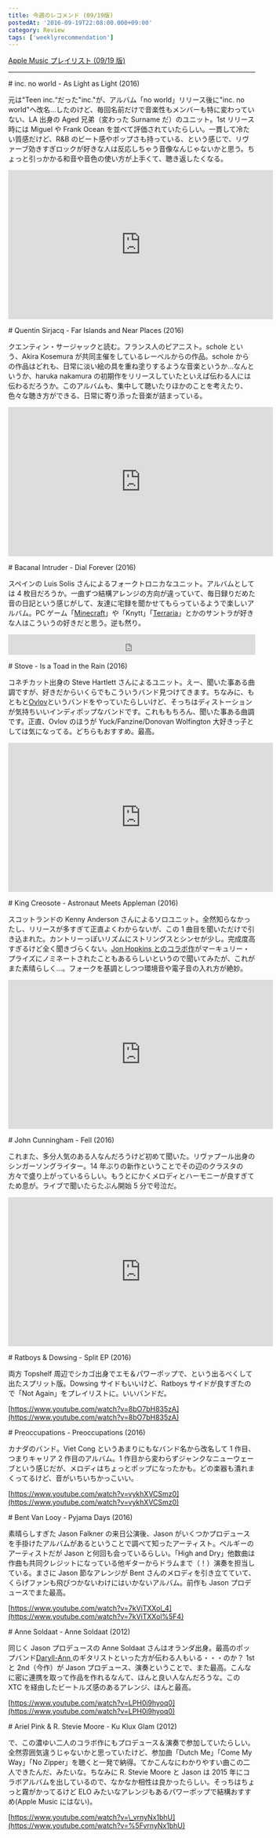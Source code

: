 ```yaml
---
title: 今週のレコメンド (09/19版)
postedAt: '2016-09-19T22:08:00.000+09:00'
category: Review
tags: ['weeklyrecommendation']
---
```


[Apple Music プレイリスト (09/19 版)](https://itunes.apple.com/jp/playlist/jin-zhounorekomendo-09-19ban/idpl.c183b0d5e27c488e880aafe2c2ce033c)

---

\# inc. no world - As Light as Light (2016)

元は"Teen inc.“だった"inc."が、アルバム「no world」リリース後に"inc. no world"へ改名…したのけど、毎回名前だけで音楽性もメンバーも特に変わっていない、LA 出身の Aged 兄弟（変わった Surname だ）のユニット。1st リリース時には Miguel や Frank Ocean を並べて評価されていたらしい。一貫して冷たい質感だけど、R&B のビート感やポップさも持っている、という感じで、リヴァーブ効きすぎロックが好きな人は反応しちゃう音像なんじゃないかと思う。ちょっと引っかかる和音や音色の使い方が上手くて、聴き返したくなる。

<iframe id="youtube_iframe" class="youtube" src="https://www.youtube.com/embed/AWOuOqjJW8U?feature=oembed&amp;enablejsapi=1&amp;origin=https://safe.txmblr.com&amp;wmode=opaque" allowfullscreen="" width="540" frameborder="0" height="304"></iframe>

\# Quentin Sirjacq - Far Islands and Near Places (2016)

クエンティン・サージャックと読む。フランス人のピアニスト。schole という、Akira Kosemura が共同主催をしているレーベルからの作品。schole からの作品はどれも、日常に淡い絵の具を重ね塗りするような音楽というか…なんというか、haruka nakamura の初期作をリリースしていたといえば伝わる人には伝わるだろうか。このアルバムも、集中して聴いたりほかのことを考えたり、色々な聴き方ができる、日常に寄り添った音楽が詰まっている。

<iframe class="youtube" src="https://www.youtube.com/embed/PeZ703em0Tc?feature=oembed&amp;enablejsapi=1&amp;origin=https://safe.txmblr.com&amp;wmode=opaque" allowfullscreen="" width="540" frameborder="0" height="304"></iframe>

\# Bacanal Intruder - Dial Forever (2016)

スペインの Luis Solis さんによるフォークトロニカなユニット。アルバムとしては 4 枚目だろうか。一曲ずつ結構アレンジの方向が違っていて、毎日録りだめた音の日記という感じがして、友達に宅録を聞かせてもらっているようで楽しいアルバム。PC ゲーム「[Minecraft](https://itun.es/jp/reivz)」や「Knytt」「[Terraria](https://itun.es/jp/XofGC)」とかのサントラが好きな人はこういうの好きだと思う。逆も然り。

<iframe style="border: 0; width: 100%; height: 42px;" src="https://bandcamp.com/EmbeddedPlayer/album=3145019570/size=small/bgcol=ffffff/linkcol=0687f5/track=423436276/transparent=true/" seamless=""><a href="http://bacanalintruder.bandcamp.com/album/dial-forever-2">Dial Forever by Bacanal Intruder</a></iframe>

\# Stove - Is a Toad in the Rain (2016)

コネチカット出身の Steve Hartlett さんによるユニット。えー、聞いた事ある曲調ですが、好きだからいくらでもこういうバンド見つけてきます。ちなみに、もともと[Ovlov](https://itun.es/jp/Cisz-)というバンドをやっていたらしいけど、そっちはディストーションが気持ちいいインディポップなバンドです。これももちろん、聞いた事ある曲調です。正直、Ovlov のほうが Yuck/Fanzine/Donovan Wolfington 大好きっ子としては気になってる。どちらもおすすめ。最高。

<iframe class="youtube" src="https://www.youtube.com/embed/tR6jDwo4UEc?feature=oembed&amp;enablejsapi=1&amp;origin=https://safe.txmblr.com&amp;wmode=opaque" allowfullscreen="" width="540" frameborder="0" height="304"></iframe>

\# King Creosote - Astronaut Meets Appleman (2016)

スコットランドの Kenny Anderson さんによるソロユニット。全然知らなかったし、リリースが多すぎて正直よくわからないが、この 1 曲目を聞いただけで引き込まれた。カントリーっぽいリズムにストリングスとシンセが少し。完成度高すぎるけど全く聞きづらくない。[Jon Hopkins とのコラボ作](https://itun.es/jp/m3uAz)がマーキュリー・プライズにノミネートされたこともあるらしいというので聞いてみたが、これがまた素晴らしく…。フォークを基調としつつ環境音や電子音の入れ方が絶妙。

<iframe class="youtube" src="https://www.youtube.com/embed/JCqXVTnGzgU?feature=oembed&amp;enablejsapi=1&amp;origin=https://safe.txmblr.com&amp;wmode=opaque" allowfullscreen="" width="540" frameborder="0" height="304"></iframe>

\# John Cunningham - Fell (2016)

これまた、多分人気のある人なんだろうけど初めて聞いた。リヴァプール出身のシンガーソングライター。14 年ぶりの新作ということでその辺のクラスタの方々で盛り上がっているらしい。もうとにかくメロディとハーモニーが良すぎてため息が。ライブで聞いたらたぶん開始 5 分で号泣だ。

<iframe class="youtube" src="https://www.youtube.com/embed/p0ugjCI6LKs?feature=oembed&amp;enablejsapi=1&amp;origin=https://safe.txmblr.com&amp;wmode=opaque" allowfullscreen="" width="540" frameborder="0" height="304"></iframe>

\# Ratboys & Dowsing - Split EP (2016)

両方 Topshelf 周辺でシカゴ出身でエモ＆パワーポップで、という出るべくして出たスプリット版。Dowsing サイドもいいけど、Ratboys サイドが良すぎたので「Not Again」をプレイリストに。いいバンドだ。

[https://www.youtube.com/watch?v=8bO7bH835zA](https://www.youtube.com/watch?v=8bO7bH835zA)

\# Preoccupations - Preoccupations (2016)

カナダのバンド。Viet Cong というあまりにもなバンド名から改名して 1 作目、つまりキャリア 2 作目のアルバム。1 作目から変わらずジャンクなニューウェーブという感じだが、メロディはちょっとポップになったかも。どの楽器も潰れまくってるけど、音がいちいちかっこいい。

[https://www.youtube.com/watch?v=vykhXVCSmz0](https://www.youtube.com/watch?v=vykhXVCSmz0)

\# Bent Van Looy - Pyjama Days (2016)

素晴らしすぎた Jason Falkner の来日公演後、Jason がいくつかプロデュースを手掛けたアルバムがあるということで調べて知ったアーティスト。ベルギーのアーティストだが Jason と何回も会っているらしい。「High and Dry」他数曲は作曲も共同クレジットになっている他ギターからドラムまで（！）演奏を担当している。まさに Jason 節なアレンジが Bent さんのメロディを引き立てていて、くらげファンも飛びつかないわけにはいかないアルバム。前作も Jason プロデュースでまた最高。

[https://www.youtube.com/watch?v=7kViTXXol_4](https://www.youtube.com/watch?v=7kViTXXol%5F4)

\# Anne Soldaat - Anne Soldaat (2012)

同じく Jason プロデュースの Anne Soldaat さんはオランダ出身。最高のポップバンド[Daryll-Ann ](https://itun.es/jp/fqQgv)のギタリストといった方が伝わる人もいる・・・のか？ 1st と 2nd（今作）が Jason プロデュース、演奏ということで、また最高。こんなに密に連携を取って作品を作れるなんて、ほんと良い人なんだろうな。この XTC を経由したビートルズ感のあるアレンジ、ほんと最高。

[https://www.youtube.com/watch?v=LPH0i9hyoq0](https://www.youtube.com/watch?v=LPH0i9hyoq0)

\# Ariel Pink & R. Stevie Moore - Ku Klux Glam (2012)

で、この濃ゆい二人のコラボ作にもプロデュース＆演奏で参加していたらしい。全然雰囲気違うじゃないかと思っていたけど、参加曲「Dutch Me」「Come My Way」「No Zipper」を聴くと一発で納得。てかこんなにわかりやすい曲この二人できたんだ、みたいな。ちなみに R. Stevie Moore と Jason は 2015 年にコラボアルバムを出しているので、なかなか相性は良かったらしい。そっちはちょっと霧がかってるけど ELO みたいなアレンジもあるパワーポップで結構おすすめ(Apple Music にはない)。

[https://www.youtube.com/watch?v=\_vrnyNx1bhU](https://www.youtube.com/watch?v=%5FvrnyNx1bhU)
